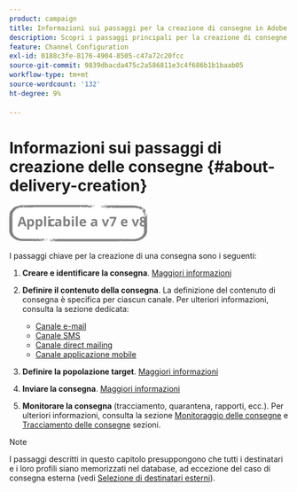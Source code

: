```yaml
---
product: campaign
title: Informazioni sui passaggi per la creazione di consegne in Adobe Campaign Classic
description: Scopri i passaggi principali per la creazione di consegne in Adobe Campaign Classic
feature: Channel Configuration
exl-id: 0188c3fe-8176-4904-8505-c47a72c20fcc
source-git-commit: 9839dbacda475c2a586811e3c4f686b1b1baab05
workflow-type: tm+mt
source-wordcount: '132'
ht-degree: 9%

---
```


# Informazioni sui passaggi di creazione delle consegne {#about-delivery-creation}

![](../../assets/common.svg)

I passaggi chiave per la creazione di una consegna sono i seguenti:

1. **Creare e identificare la consegna**. [Maggiori informazioni](steps-create-and-identify-the-delivery.md)

1. **Definire il contenuto della consegna**. La definizione del contenuto di consegna è specifica per ciascun canale. Per ulteriori informazioni, consulta la sezione dedicata:

   * [Canale e-mail](defining-the-email-content.md)
   * [Canale SMS](sms-create.md#defining-the-sms-content)
   * [Canale direct mailing](defining-the-direct-mail-content.md)
   * [Canale applicazione mobile](about-mobile-app-channel.md)

1. **Definire la popolazione target**. [Maggiori informazioni](steps-defining-the-target-population.md)

1. **Inviare la consegna**. [Maggiori informazioni](steps-sending-the-delivery.md)

1. **Monitorare la consegna** (tracciamento, quarantena, rapporti, ecc.). Per ulteriori informazioni, consulta la sezione [Monitoraggio delle consegne](about-delivery-monitoring.md) e [Tracciamento delle consegne](about-message-tracking.md) sezioni.

>[!NOTE]
>
>I passaggi descritti in questo capitolo presuppongono che tutti i destinatari e i loro profili siano memorizzati nel database, ad eccezione del caso di consegna esterna (vedi [Selezione di destinatari esterni](steps-defining-the-target-population.md#selecting-external-recipients)).
